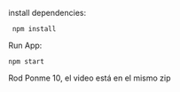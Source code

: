 install dependencies:
 ```
  npm install 
```
Run App:
   ```
  npm start
```
Rod Ponme 10, el video está en el mismo zip